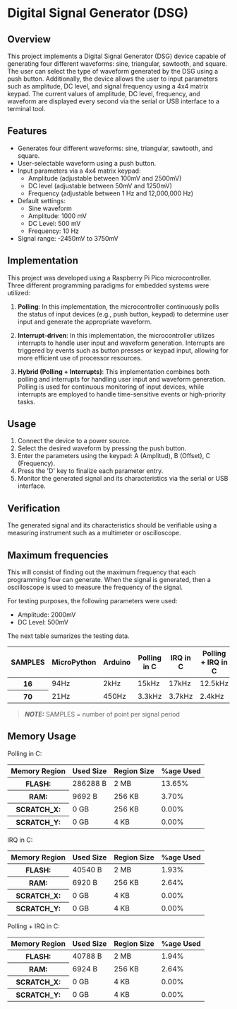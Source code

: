 # Digital Signal Generator (DSG)

## Overview

This project implements a Digital Signal Generator (DSG) device capable of generating four different waveforms: sine, triangular, sawtooth, and square. The user can select the type of waveform generated by the DSG using a push button. Additionally, the device allows the user to input parameters such as amplitude, DC level, and signal frequency using a 4x4 matrix keypad. The current values of amplitude, DC level, frequency, and waveform are displayed every second via the serial or USB interface to a terminal tool.

## Features

- Generates four different waveforms: sine, triangular, sawtooth, and square.
- User-selectable waveform using a push button.
- Input parameters via a 4x4 matrix keypad:
  - Amplitude (adjustable between 100mV and 2500mV)
  - DC level (adjustable between 50mV and 1250mV)
  - Frequency (adjustable between 1 Hz and 12,000,000 Hz)
- Default settings:
  - Sine waveform
  - Amplitude: 1000 mV
  - DC Level: 500 mV
  - Frequency: 10 Hz
- Signal range: -2450mV to 3750mV

## Implementation

This project was developed using a Raspberry Pi Pico microcontroller. Three different programming paradigms for embedded systems were utilized:

1. **Polling**: In this implementation, the microcontroller continuously polls the status of input devices (e.g., push button, keypad) to determine user input and generate the appropriate waveform.

2. **Interrupt-driven**: In this implementation, the microcontroller utilizes interrupts to handle user input and waveform generation. Interrupts are triggered by events such as button presses or keypad input, allowing for more efficient use of processor resources.

3. **Hybrid (Polling + Interrupts)**: This implementation combines both polling and interrupts for handling user input and waveform generation. Polling is used for continuous monitoring of input devices, while interrupts are employed to handle time-sensitive events or high-priority tasks.

## Usage

1. Connect the device to a power source.
2. Select the desired waveform by pressing the push button.
3. Enter the parameters using the keypad: A (Amplitud), B (Offset), C (Frequency).
4. Press the 'D' key to finalize each parameter entry.
5. Monitor the generated signal and its characteristics via the serial or USB interface.

## Verification

The generated signal and its characteristics should be verifiable using a measuring instrument such as a multimeter or oscilloscope.

## Maximum frequencies
This will consist of finding out the maximum frequency that each programming flow can generate.
When the signal is generated, then a oscilloscope is used to measure the frequency of the signal.

For testing purposes, the following parameters were used:
- Amplitude: 2000mV
- DC Level: 500mV

The next table sumarizes the testing data.

<table>
  <thead>
    <tr>
      <th scope="col">SAMPLES </th>
      <th scope="col">MicroPython</th>
      <th scope="col">Arduino</th>
	  <th scope="col">Polling in C</th>
	  <th scope="col">IRQ in C</th>
	  <th scope="col">Polling + IRQ in C</th>
    </tr>
  </thead>
  <tbody>
    <tr>
      <th scope="row">16</th>
      <td>94Hz</td>
      <td>2kHz</td>
	  <td>15kHz</td>
	  <td>17kHz</td>
	  <td>12.5kHz</td>
    </tr>
    <tr>
	<th scope="row">70</th>
      <td>21Hz</td>
	  <td>450Hz</td>
	  <td>3.3kHz</td>
	  <td>3.7kHz</td>
	  <td>2.4kHz</td>
    </tr>
  </tbody>
</table>

> **_NOTE:_** SAMPLES = number of point per signal period


## Memory Usage

Polling in C:
<table>
  <thead>
    <tr>
      <th scope="col">Memory Region </th>
      <th scope="col">Used Size</th>
      <th scope="col">Region Size</th>
	  <th scope="col">%age Used</th>
    </tr>
  </thead>
  <tbody>
    <tr>
      <th scope="row">FLASH:</th>
      <td>286288 B</td>
      <td>2 MB</td>
	  <td>13.65%</td>
    </tr>
    <tr>
	<th scope="row">RAM:</th>
      <td>9692 B</td>
	  <td>256 KB</td>
	  <td>3.70%</td>
    </tr>
	<tr>
	<th scope="row">SCRATCH_X:</th>
      <td>0 GB</td>
	  <td>256 KB</td>
	  <td>0.00%</td>
    </tr>
	<tr>
	<th scope="row">SCRATCH_Y:</th>
      <td>0 GB</td>
	  <td>4 KB</td>
	  <td>0.00%</td>
    </tr>
  </tbody>
</table>

IRQ in C:
<table>
  <thead>
    <tr>
      <th scope="col">Memory Region </th>
      <th scope="col">Used Size</th>
      <th scope="col">Region Size</th>
	  <th scope="col">%age Used</th>
    </tr>
  </thead>
  <tbody>
    <tr>
      <th scope="row">FLASH:</th>
      <td>40540 B</td>
      <td> 2 MB</td>
	  <td>1.93%</td>
    </tr>
    <tr>
	<th scope="row">RAM:</th>
      <td>6920 B </td>
	  <td>256 KB</td>
	  <td>2.64%</td>
    </tr>
	<tr>
	<th scope="row">SCRATCH_X:</th>
      <td>0 GB</td>
	  <td>4 KB</td>
	  <td>0.00%</td>
    </tr>
	<tr>
	<th scope="row">SCRATCH_Y:</th>
      <td>0 GB</td>
	  <td>4 KB</td>
	  <td>0.00%</td>
    </tr>
  </tbody>
</table>

Polling + IRQ in C:
<table>
  <thead>
    <tr>
      <th scope="col">Memory Region </th>
      <th scope="col">Used Size</th>
      <th scope="col">Region Size</th>
	  <th scope="col">%age Used</th>
    </tr>
  </thead>
  <tbody>
    <tr>
      <th scope="row">FLASH:</th>
      <td>40788 B</td>
      <td> 2 MB</td>
	  <td>1.94%</td>
    </tr>
    <tr>
	<th scope="row">RAM:</th>
      <td>6924 B</td>
	  <td>256 KB</td>
	  <td>2.64%</td>
    </tr>
	<tr>
	<th scope="row">SCRATCH_X:</th>
      <td>0 GB</td>
	  <td>4 KB</td>
	  <td>0.00%</td>
    </tr>
	<tr>
	<th scope="row">SCRATCH_Y:</th>
      <td>0 GB</td>
	  <td>4 KB</td>
	  <td>0.00%</td>
    </tr>
  </tbody>
</table>
